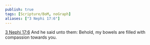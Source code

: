 ```yaml
---
publish: true
tags: [Scripture/BoM, noGraph]
aliases: ["3 Nephi 17:6"]
---
```

[3 Nephi 17:6](https://churchofjesuschrist.org/study/scriptures/bofm/3-ne/17?lang=eng&id=p6#p6) And he said unto them: Behold, my bowels are filled with compassion towards you.

